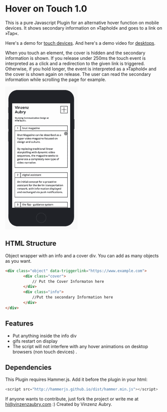 Hover on Touch 1.0
============

This is a pure Javascript Plugin for an alternative hover function on mobile devices. It shows secondary information on »Taphold« and goes to a link on »Tap«.

Here's a demo for [touch devices](http://vinzenzaubry.com/demos/hoverontouch/). And here's a demo video for [desktops](http://vinzenzaubry.com/demos/hoverontouch/desktop).

When you touch an element, the cover is hidden and the secondary information is shown. If you release under 250ms the touch event is interpreted as a click and a redirection to the given link is triggered. Otherwise, if you hold longer, the event is interpreted as a »Taphold« and the cover is shown again on release. The user can read the secondary information while scrolling the page for example.

![Preview of the Plugin on a Portfolio](/media/readme.gif?raw=true "Preview")

HTML Structure
------------
Object wrapper with an info and a cover div. You can add as many objects as you want.
```html
<div class="object" data-triggerlink="https://www.example.com">
        <div class="cover">
            // Put the Cover Informaton here
        </div>
        <div class="info">
            //Put the secondary Information here
        </div>
</div>
```

Features
------------
- Put anything inside the info div
- gifs restart on display
- The script will not interfere with any hover animations on desktop browsers (non touch devices) .

Dependencies
------------
This Plugin requires Hammer.js. Add it before the plugin in your html:

```javascript
<script src="http://hammerjs.github.io/dist/hammer.min.js"></script>
```

If anyone wants to contribute, just fork the project or write me at hi@vinzenzaubry.com :)
Created by Vinzenz Aubry.
